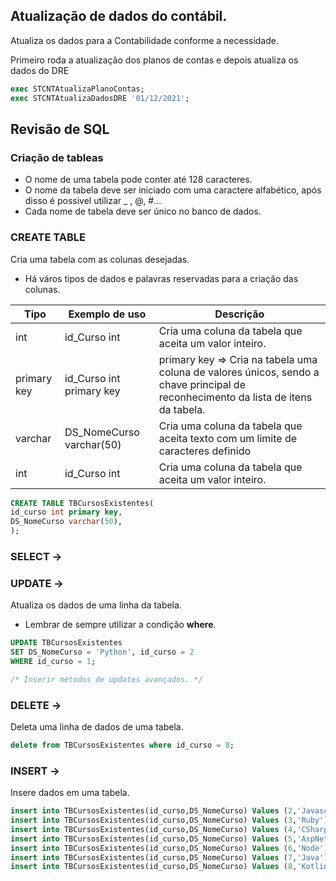 ## Atualização de dados do contábil.

Atualiza os dados para a Contabilidade conforme a necessidade.

Primeiro roda a atualização dos planos de contas e depois atualiza os dados do DRE

~~~~sql
exec STCNTAtualizaPlanoContas; 
exec STCNTAtualizaDadosDRE '01/12/2021'; 
~~~~

## Revisão de SQL

### Criação de tableas

 * O nome de uma tabela pode conter até 128 caracteres.
 * O nome da tabela deve ser iniciado com uma caractere alfabético, após disso é possivel utilizar _ , @, #...
 * Cada nome de tabela deve ser único no banco de dados.

### CREATE TABLE

Cria uma tabela com as colunas desejadas.

* Há város tipos de dados e palavras reservadas para a criação das colunas.

Tipo | Exemplo de uso | Descrição
| -- | -- | -- |
int | id_Curso int | Cria uma coluna da tabela que aceita um valor inteiro. 
primary key | id_Curso int primary key | primary key => Cria na tabela uma coluna de valores únicos, sendo a chave principal de reconhecimento da lista de itens da tabela.  
varchar | DS_NomeCurso varchar(50) | Cria uma coluna da tabela que aceita texto com um limite de caracteres definido 
int | id_Curso int | Cria uma coluna da tabela que aceita um valor inteiro. 

~~~~sql
CREATE TABLE TBCursosExistentes(
id_curso int primary key, 
DS_NomeCurso varchar(50), 
); 
~~~~

### SELECT ->

### UPDATE ->

Atualiza os dados de uma linha da tabela.
* Lembrar de sempre utilizar a condição **where**.

~~~~sql
UPDATE TBCursosExistentes
SET DS_NomeCurso = 'Python', id_curso = 2
WHERE id_curso = 1; 
~~~~

~~~~sql
/* Inserir métodos de updates avançados. */
~~~~

### DELETE ->

Deleta uma linha de dados de uma tabela.

~~~~sql
delete from TBCursosExistentes where id_curso = 8; 
~~~~

### INSERT ->

Insere dados em uma tabela.

~~~~sql
insert into TBCursosExistentes(id_curso,DS_NomeCurso) Values (2,'Javascript');
insert into TBCursosExistentes(id_curso,DS_NomeCurso) Values (3,'Ruby');
insert into TBCursosExistentes(id_curso,DS_NomeCurso) Values (4,'CSharp');
insert into TBCursosExistentes(id_curso,DS_NomeCurso) Values (5,'AspNet Core');
insert into TBCursosExistentes(id_curso,DS_NomeCurso) Values (6,'Node');
insert into TBCursosExistentes(id_curso,DS_NomeCurso) Values (7,'Java');
insert into TBCursosExistentes(id_curso,DS_NomeCurso) Values (8,'Kotlin');
~~~~


<!-- ## DECLARE -> 

Declara uma variavel para não precisar executar um comando novamente.

~~~~sql

~~~~ -->